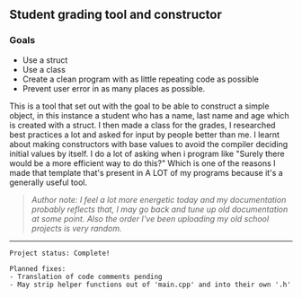 ## Student grading tool and constructor
### Goals
- Use a struct
- Use a class
- Create a clean program with as little repeating code as possible
- Prevent user error in as many places as possible.

This is a tool that set out with the goal to be able to construct a simple object, 
in this instance a student who has a name, last name and age which is created with a struct. 
I then made a class for the grades, 
I researched best practices a lot and asked for input by people better than me. 
I learnt about making constructors with base values to avoid the compiler deciding initial values by itself.
I do a lot of asking when i program like "Surely there would be a more efficient way to do this?" Which is one of the reasons
I made that template that's present in A LOT of my programs because it's a generally useful tool.

> *Author note: I feel a lot more energetic today and my documentation probably reflects that, I may go back and tune up
old documentation at some point. Also the order I've been uploading my old school projects is very random.*
---
```
Project status: Complete!

Planned fixes: 
- Translation of code comments pending
- May strip helper functions out of 'main.cpp' and into their own '.h'
```